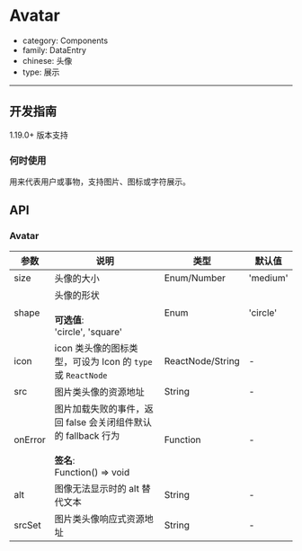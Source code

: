 # Avatar

-   category: Components
-   family: DataEntry
-   chinese: 头像
-   type: 展示

---

## 开发指南

1.19.0+ 版本支持

### 何时使用

用来代表用户或事物，支持图片、图标或字符展示。

## API

### Avatar

| 参数      | 说明                                                                           | 类型               | 默认值      |
| ------- | ---------------------------------------------------------------------------- | ---------------- | -------- |
| size    | 头像的大小                                                                        | Enum/Number      | 'medium' |
| shape   | 头像的形状<br><br>**可选值**:<br>'circle', 'square'                                  | Enum             | 'circle' |
| icon    | icon 类头像的图标类型，可设为 Icon 的 `type` 或 `ReactNode`                                | ReactNode/String | -        |
| src     | 图片类头像的资源地址                                                                   | String           | -        |
| onError | 图片加载失败的事件，返回 false 会关闭组件默认的 fallback 行为<br><br>**签名**:<br>Function() => void | Function         | -        |
| alt     | 图像无法显示时的 alt 替代文本                                                            | String           | -        |
| srcSet  | 图片类头像响应式资源地址                                                                 | String           | -        |
